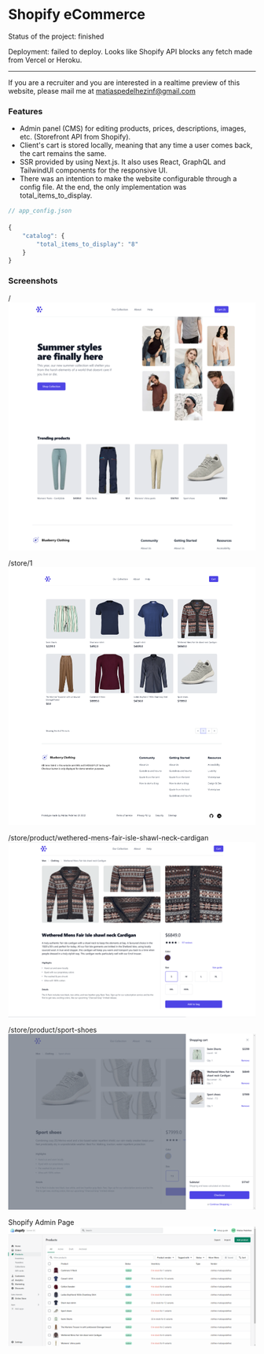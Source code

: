 # Shopify eCommerce

Status of the project: finished

Deployment: failed to deploy. Looks like Shopify API blocks any fetch made from Vercel or Heroku.

---

If you are a recruiter and you are interested in a realtime preview of this website, please mail me at matiaspedelhezinf@gmail.com

### Features

- Admin panel (CMS) for editing products, prices, descriptions, images, etc. (Storefront API from Shopify).
- Client's cart is stored locally, meaning that any time a user comes back, the cart remains the same.
- SSR provided by using Next.js. It also uses React, GraphQL and TailwindUI components for the responsive UI.
- There was an intention to make the website configurable through a config file. At the end, the only implementation was total_items_to_display.

```js
// app_config.json

{
    "catalog": {
        "total_items_to_display": "8"
    }
}
```

### Screenshots

/
![HOME](/screenshots/home.png?raw=true)

/store/1
![STORE](/screenshots/catalog-1.png?raw=true)

/store/product/wethered-mens-fair-isle-shawl-neck-cardigan
![PRODUCT](/screenshots/product.png?raw=true)

/store/product/sport-shoes
![CART](/screenshots/cart.png?raw=true)

Shopify Admin Page
![SHOPIFY](/screenshots/admin-panel.png?raw=true)
